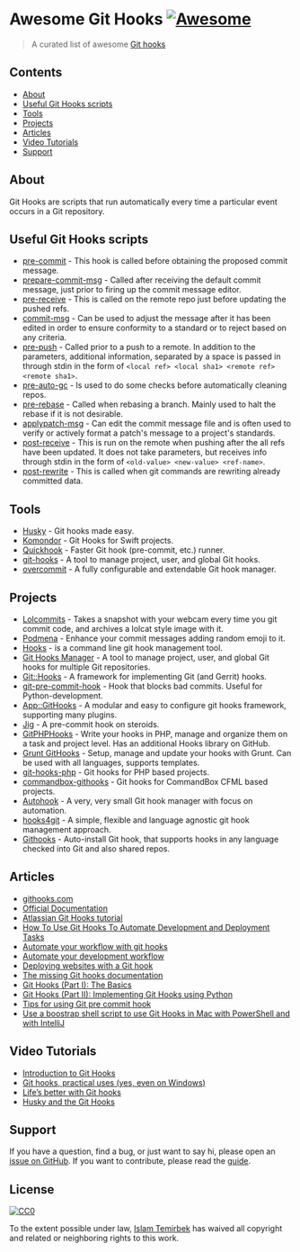 # Awesome Git Hooks [![Awesome](https://awesome.re/badge.svg)](https://awesome.re)

> A curated list of awesome [Git hooks](https://git-scm.com/docs/githooks)

## Contents
- [About](#about)
- [Useful Git Hooks scripts](#useful-git-hooks-scripts)
- [Tools](#tools)
- [Projects](#projects)
- [Articles](#articles)
- [Video Tutorials](#video-tutorials)
- [Support](#support)

## About 

Git Hooks are scripts that run automatically every time a particular event occurs in a Git repository.

## Useful Git Hooks scripts

- [pre-commit](https://github.com/aitemr/awesome-git-hooks/tree/master/pre-commit) - This hook is called before obtaining the proposed commit message.
- [prepare-commit-msg](https://github.com/aitemr/awesome-git-hooks/tree/master/prepare-commit-msg) - Called after receiving the default commit message, just prior to firing up the commit message editor.
- [pre-receive](https://github.com/aitemr/awesome-git-hooks/tree/master/pre-receive) - This is called on the remote repo just before updating the pushed refs.
- [commit-msg](https://github.com/aitemr/awesome-git-hooks/tree/master/commit-msg) - Can be used to adjust the message after it has been edited in order to ensure conformity to a standard or to reject based on any criteria.
- [pre-push](https://github.com/aitemr/awesome-git-hooks/tree/master/pre-push) - Called prior to a push to a remote. In addition to the parameters, additional information, separated by a space is passed in through stdin in the form of `<local ref> <local sha1> <remote ref> <remote sha1>`.
- [pre-auto-gc](https://github.com/aitemr/awesome-git-hooks/tree/master/pre-auto-gc) - Is used to do some checks before automatically cleaning repos. 
- [pre-rebase](https://github.com/aitemr/awesome-git-hooks/tree/master/pre-rebase) - Called when rebasing a branch. Mainly used to halt the rebase if it is not desirable.
- [applypatch-msg](https://github.com/aitemr/awesome-git-hooks/tree/master/applypatch-msg) - Can edit the commit message file and is often used to verify or actively format a patch's message to a project's standards.
- [post-receive](https://github.com/aitemr/awesome-git-hooks/tree/master/post-receive) - This is run on the remote when pushing after the all refs have been updated. It does not take parameters, but receives info through stdin in the form of `<old-value> <new-value> <ref-name>`. 
- [post-rewrite](https://github.com/aitemr/awesome-git-hooks/tree/master/post-rewrite) - This is called when git commands are rewriting already committed data.

## Tools

- [Husky](https://github.com/typicode/husky) - Git hooks made easy.
- [Komondor](https://github.com/orta/Komondor) - Git Hooks for Swift projects.
- [Quickhook](https://github.com/dirk/quickhook/) - Faster Git hook (pre-commit, etc.) runner.
- [git-hooks](https://github.com/icefox/git-hooks/) - A tool to manage project, user, and global Git hooks.
- [overcommit](https://github.com/brigade/overcommit/) - A fully configurable and extendable Git hook manager.

## Projects 

- [Lolcommits](https://github.com/mroth/lolcommits) - Takes a snapshot with your webcam every time you git commit code, and archives a lolcat style image with it.
- [Podmena](https://github.com/bmwant/podmena) - Enhance your commit messages adding random emoji to it.
- [Hooks](https://www.npmjs.com/package/node-hooks) - is a command line git hook management tool.
- [Git Hooks Manager](https://github.com/icefox/git-hooks) - A tool to manage project, user, and global Git hooks for multiple Git repositories.
- [Git::Hooks](https://github.com/gnustavo/Git-Hooks) - A framework for implementing Git (and Gerrit) hooks.
- [git-pre-commit-hook](https://pypi.org/project/git-pre-commit-hook/) - Hook that blocks bad commits. Useful for Python-development.
- [App::GitHooks](https://metacpan.org/pod/App::GitHooks) -  A modular and easy to configure git hooks framework, supporting many plugins. 
- [Jig](https://pythonhosted.org/jig/) - A pre-commit hook on steroids.
- [GitPHPHooks](https://github.com/wecodemore/GitPHPHooks) - Write your hooks in PHP, manage and organize them on a task and project level. Has an additional Hooks library on GitHub.
- [Grunt GitHooks](https://github.com/wecodemore/grunt-githooks) - Setup, manage and update your hooks with Grunt. Can be used with all languages, supports templates.
- [git-hooks-php](https://github.com/BernardoSilva/git-hooks-php) - Git hooks for PHP based projects.
- [commandbox-githooks](https://github.com/elpete/commandbox-githooks) - Git hooks for CommandBox CFML based projects.
- [Autohook](https://github.com/nkantar/Autohook) - A very, very small Git hook manager with focus on automation.
- [hooks4git](https://pypi.org/project/hooks4git/) - A simple, flexible and language agnostic git hook management approach.
- [Githooks](https://github.com/rycus86/githooks) - Auto-install Git hook, that supports hooks in any language checked into Git and also shared repos.

## Articles

- [githooks.com](https://githooks.com)
- [Official Documentation](https://git-scm.com/docs/githooks)
- [Atlassian Git Hooks tutorial](https://ru.atlassian.com/git/tutorials/git-hooks)
- [How To Use Git Hooks To Automate Development and Deployment Tasks](https://www.digitalocean.com/community/tutorials/how-to-use-git-hooks-to-automate-development-and-deployment-tasks)
- [Automate your workflow with git hooks
](https://medium.com/backticks-tildes/how-to-automate-your-git-workflow-with-git-hooks-c905296c49bc)
- [Automate your development workflow](https://medium.com/the-andela-way/git-hooks-beautifully-automate-tasks-stages-bfb29f42fea1)
- [Deploying websites with a Git hook](http://ryanflorence.com/deploying-websites-with-a-tiny-git-hook/) 
- [The missing Git hooks documentation](https://longair.net/blog/2011/04/09/missing-git-hooks-documentation/)
- [Git Hooks (Part I): The Basics](http://omerkatz.com/blog/2013/2/15/git-hooks-part-1-the-basics)
- [Git Hooks (Part II): Implementing Git Hooks using Python](http://omerkatz.com/blog/2013/5/23/git-hooks-part-2-implementing-git-hooks-using-python)
- [Tips for using Git pre commit hook](https://codeinthehole.com/tips/tips-for-using-a-git-pre-commit-hook/)
- [Use a boostrap shell script to use Git Hooks in Mac with PowerShell and with IntelliJ](https://wilsonmar.github.io/git-hooks/)

## Video Tutorials 

- [Introduction to Git Hooks](https://www.youtube.com/watch?v=8-JL6NOTZOw)
- [Git hooks, practical uses (yes, even on Windows)](https://www.youtube.com/watch?v=fMYv6-SZsSo)
- [Life’s better with Git hooks](https://www.youtube.com/watch?v=RG26-Iozg70)
- [Husky and the Git Hooks](https://www.youtube.com/watch?v=EpxkBgd8yq8)

## Support

If you have a question, find a bug, or just want to say hi, please open an [issue on GitHub](https://github.com/aitemr/awesome-git-hooks/issues/new). If you want to contribute, please read the [guide](./contributing.md).

## License

[![CC0](http://mirrors.creativecommons.org/presskit/buttons/88x31/svg/cc-zero.svg)](https://creativecommons.org/publicdomain/zero/1.0/)

To the extent possible under law, [Islam Temirbek](https://aitemr.github.io) has waived all copyright and related or neighboring rights to this work.
